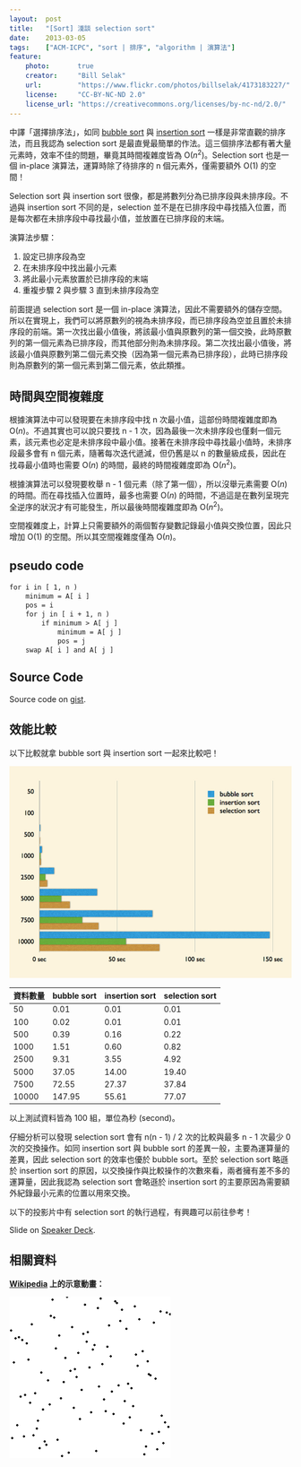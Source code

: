 ```yaml
---
layout:  post
title:   "[Sort] 淺談 selection sort"
date:    2013-03-05
tags:    ["ACM-ICPC", "sort | 排序", "algorithm | 演算法"]
feature:
    photo:       true
    creator:     "Bill Selak"
    url:         "https://www.flickr.com/photos/billselak/4173183227/"
    license:     "CC-BY-NC-ND 2.0"
    license_url: "https://creativecommons.org/licenses/by-nc-nd/2.0/"
---
```


中譯「選擇排序法」，如同 [bubble sort](http://blog.kuoe0.tw/posts/2013/02/28/sort-about-bubble-sort) 與 [insertion sort](http://blog.kuoe0.tw/posts/2013/03/04/sort-about-insertion-sort) 一樣是非常直觀的排序法，而且我認為 selection sort 是最直覺最簡單的作法。這三個排序法都有著大量元素時，效率不佳的問題，畢竟其時間複雜度皆為 O(*n*<sup>2</sup>)。Selection sort 也是一個 in-place 演算法，運算時除了待排序的 n 個元素外，僅需要額外 O(1) 的空間！

Selection sort 與 insertion sort 很像，都是將數列分為已排序段與未排序段。不過與 insertion sort 不同的是，selection 並不是在已排序段中尋找插入位置，而是每次都在未排序段中尋找最小值，並放置在已排序段的末端。

演算法步驟：

1. 設定已排序段為空
2. 在未排序段中找出最小元素
3. 將此最小元素放置於已排序段的末端
4. 重複步驟 2 與步驟 3 直到未排序段為空

前面提過 selection sort 是一個 in-place 演算法，因此不需要額外的儲存空間。所以在實現上，我們可以將原數列的視為未排序段，而已排序段為空並且置於未排序段的前端。第一次找出最小值後，將該最小值與原數列的第一個交換，此時原數列的第一個元素為已排序段，而其他部分則為未排序段。第二次找出最小值後，將該最小值與原數列第二個元素交換（因為第一個元素為已排序段），此時已排序段則為原數列的第一個元素到第二個元素，依此類推。

## 時間與空間複雜度

根據演算法中可以發現要在未排序段中找 n 次最小值，這部份時間複雜度即為 O(*n*)。不過其實也可以說只要找 n - 1 次，因為最後一次未排序段也僅剩一個元素，該元素也必定是未排序段中最小值。接著在未排序段中尋找最小值時，未排序段最多會有 n 個元素，隨著每次迭代遞減，但仍舊是以 n 的數量級成長，因此在找尋最小值時也需要 O(*n*) 的時間，最終的時間複雜度即為 O(*n*<sup>2</sup>)。

根據演算法可以發現要枚舉 n - 1 個元素（除了第一個），所以沒舉元素需要 O(*n*) 的時間。而在尋找插入位置時，最多也需要 O(*n*) 的時間，不過這是在數列呈現完全逆序的狀況才有可能發生，所以最後時間複雜度即為 O(*n*<sup>2</sup>)。

空間複雜度上，計算上只需要額外的兩個暫存變數記錄最小值與交換位置，因此只增加 O(1) 的空間。所以其空間複雜度僅為 O(*n*)。

## pseudo code

```
for i in [ 1, n )
    minimum = A[ i ]
    pos = i
    for j in [ i + 1, n )
        if minimum > A[ j ]
            minimum = A[ j ]
            pos = j
    swap A[ i ] and A[ j ]
```

## Source Code

<script src="https://gist.github.com/KuoE0/5080566.js"></script>

Source code on [gist](https://gist.github.com/KuoE0/5080566).

## 效能比較

以下比較就拿 bubble sort 與 insertion sort 一起來比較吧！

![compare](https://raw.githubusercontent.com/KuoE0/blog-assets/master/content-photos/2013-03-05-sort-about-selection-sort-1.jpg)

| 資料數量 | bubble sort | insertion sort | selection sort |
| --- | --- | --- | --- |
| 50 | 0.01 | 0.01 | 0.01 |
| 100 | 0.02 | 0.01 | 0.01 |
| 500 | 0.39 | 0.16 | 0.22 |
| 1000 | 1.51 | 0.60 | 0.82 |
| 2500 | 9.31 | 3.55 | 4.92 |
| 5000 | 37.05 | 14.00 | 19.40 |
| 7500 | 72.55 | 27.37 | 37.84 |
| 10000 | 147.95 | 55.61 | 77.07 |

以上測試資料皆為 100 組，單位為秒 (second)。

仔細分析可以發現 selection sort 會有 n(n - 1) / 2 次的比較與最多 n - 1 次最少 0 次的交換操作。如同 insertion sort 與 bubble sort 的差異一般，主要為運算量的差異，因此 selection sort 的效率也優於 bubble sort。至於 selection sort 略遜於 insertion sort 的原因，以交換操作與比較操作的次數來看，兩者擁有差不多的運算量，因此我認為 selection sort 會略遜於 insertion sort 的主要原因為需要額外紀錄最小元素的位置以用來交換。

以下的投影片中有 selection sort 的執行過程，有興趣可以前往參考！

<script async class="speakerdeck-embed" data-id="8fb780d067010130c54712313d140c86" data-ratio="1.33333333333333" src="//speakerdeck.com/assets/embed.js"></script>

Slide on [Speaker Deck](https://speakerdeck.com/kuoe0/selection-sort).


## 相關資料

**[Wikipedia](http://zh.wikipedia.org/wiki/%E9%80%89%E6%8B%A9%E6%8E%92%E5%BA%8F) 上的示意動畫：**

![selection sort](https://raw.githubusercontent.com/KuoE0/blog-assets/master/content-photos/2013-03-05-sort-about-selection-sort-1.gif)
